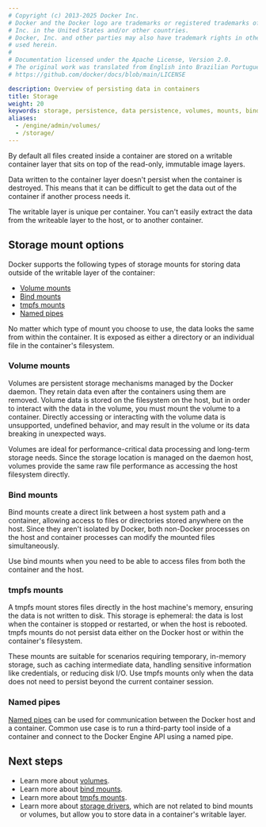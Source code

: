 ```yaml
---
# Copyright (c) 2013-2025 Docker Inc.
# Docker and the Docker logo are trademarks or registered trademarks of Docker,
# Inc. in the United States and/or other countries.
# Docker, Inc. and other parties may also have trademark rights in other terms
# used herein.
#
# Documentation licensed under the Apache License, Version 2.0.
# The original work was translated from English into Brazilian Portuguese.
# https://github.com/docker/docs/blob/main/LICENSE

description: Overview of persisting data in containers
title: Storage
weight: 20
keywords: storage, persistence, data persistence, volumes, mounts, bind mounts, tmpfs
aliases:
  - /engine/admin/volumes/
  - /storage/
---
```

By default all files created inside a container are stored on a writable
container layer that sits on top of the read-only, immutable image layers.

Data written to the container layer doesn't persist when the container is
destroyed. This means that it can be difficult to get the data out of the
container if another process needs it.

The writable layer is unique per container. You can't easily extract the data
from the writeable layer to the host, or to another container.

## Storage mount options

Docker supports the following types of storage mounts for storing data outside
of the writable layer of the container:

- [Volume mounts](#volume-mounts)
- [Bind mounts](#bind-mounts)
- [tmpfs mounts](#tmpfs-mounts)
- [Named pipes](#named-pipes)

No matter which type of mount you choose to use, the data looks the same from
within the container. It is exposed as either a directory or an individual file
in the container's filesystem.

### Volume mounts

Volumes are persistent storage mechanisms managed by the Docker daemon. They
retain data even after the containers using them are removed. Volume data is
stored on the filesystem on the host, but in order to interact with the data in
the volume, you must mount the volume to a container. Directly accessing or
interacting with the volume data is unsupported, undefined behavior, and may
result in the volume or its data breaking in unexpected ways.

Volumes are ideal for performance-critical data processing and long-term
storage needs. Since the storage location is managed on the daemon host,
volumes provide the same raw file performance as accessing the host filesystem
directly.

### Bind mounts

Bind mounts create a direct link between a host system path and a container,
allowing access to files or directories stored anywhere on the host. Since they
aren't isolated by Docker, both non-Docker processes on the host and container
processes can modify the mounted files simultaneously.

Use bind mounts when you need to be able to access files from both the
container and the host.

### tmpfs mounts

A tmpfs mount stores files directly in the host machine's memory, ensuring the
data is not written to disk. This storage is ephemeral: the data is lost when
the container is stopped or restarted, or when the host is rebooted. tmpfs
mounts do not persist data either on the Docker host or within the container's
filesystem.

These mounts are suitable for scenarios requiring temporary, in-memory storage,
such as caching intermediate data, handling sensitive information like
credentials, or reducing disk I/O. Use tmpfs mounts only when the data does not
need to persist beyond the current container session.

### Named pipes

[Named pipes](https://docs.microsoft.com/en-us/windows/desktop/ipc/named-pipes)
can be used for communication between the Docker host and a container. Common
use case is to run a third-party tool inside of a container and connect to the
Docker Engine API using a named pipe.

## Next steps

- Learn more about [volumes](./volumes.md).
- Learn more about [bind mounts](./bind-mounts.md).
- Learn more about [tmpfs mounts](./tmpfs.md).
- Learn more about [storage drivers](/engine/storage/drivers/), which
  are not related to bind mounts or volumes, but allow you to store data in a
  container's writable layer.
